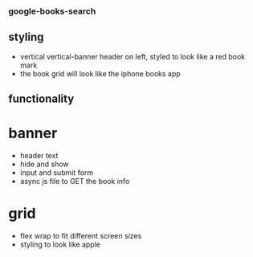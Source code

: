 ### google-books-search

## styling

- vertical vertical-banner header on left, styled to look like a red book mark
- the book grid will look like the iphone books app

## functionality

# banner

- header text
- hide and show
- input and submit form
- async js file to GET the book info

# grid

- flex wrap to fit different screen sizes
- styling to look like apple
